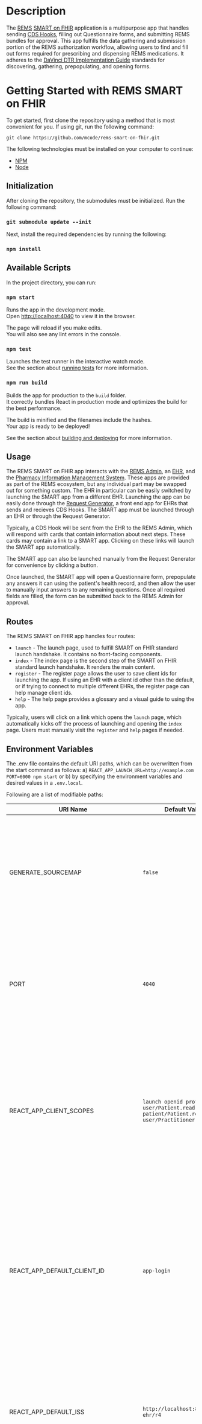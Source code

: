 # Description

The [REMS](https://www.fda.gov/drugs/drug-safety-and-availability/risk-evaluation-and-mitigation-strategies-rems) [SMART on FHIR](https://docs.smarthealthit.org/) application is a multipurpose app that handles sending [CDS Hooks](https://cds-hooks.org/), filling out Questionnaire forms, and submitting REMS bundles for approval. This app fulfills the data gathering and submission portion of the REMS authorization workflow, allowing users to find and fill out forms required for prescribing and dispensing REMS medications. It adheres to the [DaVinci DTR Implementation Guide](https://build.fhir.org/ig/HL7/davinci-dtr/) standards for discovering, gathering, prepopulating, and opening forms.

# Getting Started with REMS SMART on FHIR

To get started, first clone the repository using a method that is most convenient for you.  If using git, run the following command:

`git clone https://github.com/mcode/rems-smart-on-fhir.git`

The following technologies must be installed on your computer to continue:
* [NPM](https://www.npmjs.com/)
* [Node](https://nodejs.org/en)

## Initialization

After cloning the repository, the submodules must be initialized. Run the following command:

### `git submodule update --init`

Next, install the required dependencies by running the following:

### `npm install`

## Available Scripts

In the project directory, you can run:

### `npm start`

Runs the app in the development mode.\
Open [http://localhost:4040](http://localhost:4040) to view it in the browser.

The page will reload if you make edits.\
You will also see any lint errors in the console.

### `npm test`

Launches the test runner in the interactive watch mode.\
See the section about [running tests](https://create-react-app.dev/docs/running-tests/) for more information.

### `npm run build`

Builds the app for production to the `build` folder.\
It correctly bundles React in production mode and optimizes the build for the best performance.

The build is minified and the filenames include the hashes.\
Your app is ready to be deployed!

See the section about [building and deploying](https://vitejs.dev/guide/build) for more information.


## Usage

The REMS SMART on FHIR app interacts with the [REMS Admin](https://github.com/mcode/rems-admin), an [EHR](https://github.com/mcode/test-ehr), and the [Pharmacy Information Management System](https://github.com/mcode/pims).  These apps are provided as part of the REMS ecosystem, but any individual part may be swapped out for something custom.  The EHR in particular can be easily switched by launching the SMART app from a different EHR.  Launching the app can be easily done through the [Request Generator](https://github.com/mcode/request-generator), a front end app for EHRs that sends and recieves CDS Hooks.  The SMART app must be launched through an EHR or through the Request Generator.

Typically, a CDS Hook will be sent from the EHR to the REMS Admin, which will respond with cards that contain information about next steps. These cards may contain a link to a SMART app. Clicking on these links will launch the SMART app automatically. 

The SMART app can also be launched manually from the Request Generator for convenience by clicking a button.  

Once launched, the SMART app will open a Questionnaire form, prepopulate any answers it can using the patient's health record, and then allow the user to manually input answers to any remaining questions. Once all required fields are filled, the form can be submitted back to the REMS Admin for approval. 

## Routes

The REMS SMART on FHIR app handles four routes:

* `launch` - The launch page, used to fulfill SMART on FHIR standard launch handshake. It contains no front-facing components.
* `index` - The index page is the second step of the SMART on FHIR standard launch handshake. It renders the main content.
* `register` - The register page allows the user to save client ids for launching the app. If using an EHR with a client id other than the default, or if trying to connect to multiple different EHRs, the register page can help manage client ids.
* `help` - The help page provides a glossary and a visual guide to using the app.

Typically, users will click on a link which opens the `launch` page, which automatically kicks off the process of launching and opening the `index` page. Users must manually visit the `register` and `help` pages if needed.

## Environment Variables

The .env file contains the default URI paths, which can be overwritten from the start command as follows:
a) `REACT_APP_LAUNCH_URL=http://example.com PORT=6000 npm start` or b) by specifying the environment variables and desired values in a `.env.local`.

Following are a list of modifiable paths:

| URI Name                          | Default Value                                                                         | Description                                     |
| --------------------------------- | ------------------------------------------------------------------------------------- | ----------------------------------------------- |
| GENERATE_SOURCEMAP                | `false`                                                                               | Set to 'true' to generate a sourcemap.  A sourcemap allows the browser to reference untranspiled code.  This is useful for debugging and developing, but should not be used in production.                                                  |
| PORT                              | `4040`                                                                                | Which port to run the app on. Generally, there shouldn't be a reason to change the port for normal development work unless there is a conflict with another app already using the port.                                       |
| REACT_APP_CLIENT_SCOPES           | `launch openid profile user/Patient.read patient/Patient.read user/Practitioner.read` | When logging into the EHR, the scopes listed will be included in the request for an access token. Only resources listed in the scope can be requested by the SMART app.  Adding additional resources to the scope may result in being denied an access token.                                                  |
| REACT_APP_DEFAULT_CLIENT_ID       | `app-login`                                                                           | When logging into the EHR, the app will use the provided client id in the request for an authorization code. This variable should be changed if this app is registered under a different client name in the EHR.  You can also use the `/register` page to manage client ids for multiple EHR's.                                               |
| REACT_APP_DEFAULT_ISS             | `http://localhost:8080/test-ehr/r4`                                                   | This is the base url of the EHR that the app will attempt to authenticate against when launched standalone.  This URL is not used when the app is launched from an EHR.                                                |
| REACT_APP_DEVELOPER_MODE          | `true`                                                                                | When set to 'true', enables developer functions like allowing forms to be submitted without actually filling out all required fields.                                                |
| REACT_APP_ETASU_STATUS_ENABLED    | `true`                                                                                | When set to 'true', shows the ETASU status on the main page.  This allows the user to see progress towards completion of the REMS requirements.                                                |
| REACT_APP_PHARMACY_STATUS_ENABLED | `true`                                                                                | When set to 'true', shows the pharmacy status on the main page. This allows the user to track progress towards dispensing the medication from the pharmacy.                                                 |
| REACT_APP_REMS_ADMIN_SERVER_BASE  | `http://localhost:8090`                                                               | The base url of the REMS admin server, which handles the ETASU and questionnaires. Should be changed to match the base url of the REMS admin you wish to submit information to.                   |
| REACT_APP_SEND_FHIR_AUTH_ENABLED  | `false`                                                                               | When set to 'true', the app will send the access token for the EHR to the REMS admin as part of the CDS Hook.  Should be changed to false only if this functionality is required for the REMS admin to work, and is a trusted party.                                                |

_Note that .env values can only be accessed by the React app starting with `REACT_APP_`\_
